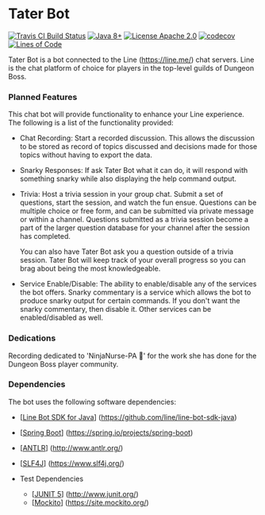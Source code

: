 # Tater Bot
[![Travis CI Build Status](https://travis-ci.org/bradhandy/tater-bot.svg?branch=master)](https://www.travis-ci.org/bradhandy/tater-bot)
[![Java 8+](https://img.shields.io/badge/java-8+-blue.svg?maxAge=3600)](http://java.oracle.com/)
[![License Apache 2.0](https://img.shields.io/badge/license-Apache%202.0-orange.svg?maxAge=3600)](https://raw.githubusercontent.com/bradhandy/tater-bot/master/LICENSE)
[![codecov](https://codecov.io/gh/bradhandy/tater-bot/branch/master/graph/badge.svg)](https://codecov.io/gh/bradhandy/tater-bot)
[![Lines of Code](https://sonarcloud.io/api/project_badges/measure?project=bradhandy_tater-bot&metric=ncloc)](https://sonarcloud.io/dashboard?id=bradhandy_tater-bot)

Tater Bot is a bot connected to the Line (https://line.me/) chat servers.  Line is the chat platform of
choice for players in the top-level guilds of Dungeon Boss.

### Planned Features
This chat bot will provide functionality to enhance your Line experience.  The following is a list of the
functionality provided:

* Chat Recording:  Start a recorded discussion.  This allows the discussion to be stored as record of
topics discussed and decisions made for those topics without having to export the data.
* Snarky Responses:  If ask Tater Bot what it can do, it will respond with something snarky while also
displaying the help command output.
* Trivia:  Host a trivia session in your group chat.  Submit a set of questions, start the session, and
watch the fun ensue.  Questions can be multiple choice or free form, and can be submitted via private
message or within a channel.  Questions submitted as a trivia session become a part of the larger
question database for your channel after the session has completed.

  You can also have Tater Bot ask you a question outside of a trivia session.  Tater Bot will keep track
  of your overall progress so you can brag about being the most knowledgeable.
  
* Service Enable/Disable:  The ability to enable/disable any of the services the bot offers.  Snarky commentary
  is a service which allows the bot to produce snarky output for certain commands.  If you don't want the snarky
  commentary, then disable it.  Other services can be enabled/disabled as well.


### Dedications
Recording dedicated to 'NinjaNurse-PA &#x1F489;' for the work she has done for the Dungeon Boss player community.
  
### Dependencies
The bot uses the following software dependencies:

* [[Line Bot SDK for Java](https://github.com/line/line-bot-sdk-java)] (https://github.com/line/line-bot-sdk-java) 
* [[Spring Boot](https://spring.io/projects/spring-boot)] (https://spring.io/projects/spring-boot)
* [[ANTLR](http://www.antlr.org/)] (http://www.antlr.org/)
* [[SLF4J](https://www.slf4j.org/)] (https://www.slf4j.org/)


* Test Dependencies
  * [[JUNIT 5](http://www.junit.org/)] (http://www.junit.org/)
  * [[Mockito](https://site.mockito.org/)] (https://site.mockito.org/)